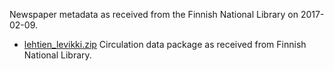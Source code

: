
Newspaper metadata as received from the Finnish National Library on 2017-02-09.

  * [lehtien_levikki.zip](lehtien_levikki.zip) Circulation data package as received from Finnish National Library.
